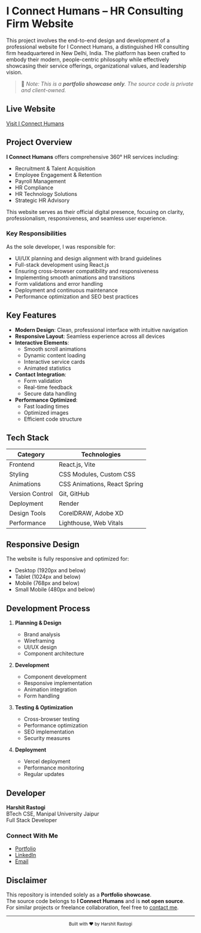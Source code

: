 # I Connect Humans – HR Consulting Firm Website

This project involves the end-to-end design and development of a professional website for I Connect Humans, a distinguished HR consulting firm headquartered in New Delhi, India. The platform has been crafted to embody their modern, people-centric philosophy while effectively showcasing their service offerings, organizational values, and leadership vision.

> 🚨 _Note: This is a **portfolio showcase only**. The source code is private and client-owned._

## Live Website 

[Visit I Connect Humans](https://iconnecthuman.onrender.com/)

## Project Overview

**I Connect Humans** offers comprehensive 360° HR services including:
- Recruitment & Talent Acquisition
- Employee Engagement & Retention
- Payroll Management
- HR Compliance
- HR Technology Solutions
- Strategic HR Advisory

This website serves as their official digital presence, focusing on clarity, professionalism, responsiveness, and seamless user experience.

### Key Responsibilities

As the sole developer, I was responsible for:
- UI/UX planning and design alignment with brand guidelines
- Full-stack development using React.js
- Ensuring cross-browser compatibility and responsiveness
- Implementing smooth animations and transitions
- Form validations and error handling
- Deployment and continuous maintenance
- Performance optimization and SEO best practices

## Key Features

- **Modern Design**: Clean, professional interface with intuitive navigation
- **Responsive Layout**: Seamless experience across all devices
- **Interactive Elements**: 
  - Smooth scroll animations
  - Dynamic content loading
  - Interactive service cards
  - Animated statistics
- **Contact Integration**: 
  - Form validation
  - Real-time feedback
  - Secure data handling
- **Performance Optimized**:
  - Fast loading times
  - Optimized images
  - Efficient code structure

## Tech Stack

| Category | Technologies |
|----------|--------------|
| Frontend | React.js, Vite |
| Styling | CSS Modules, Custom CSS |
| Animations | CSS Animations, React Spring |
| Version Control | Git, GitHub |
| Deployment | Render |
| Design Tools | CorelDRAW, Adobe XD |
| Performance | Lighthouse, Web Vitals |

## Responsive Design

The website is fully responsive and optimized for:
- Desktop (1920px and below)
- Tablet (1024px and below)
- Mobile (768px and below)
- Small Mobile (480px and below)

## Development Process

1. **Planning & Design**
   - Brand analysis
   - Wireframing
   - UI/UX design
   - Component architecture

2. **Development**
   - Component development
   - Responsive implementation
   - Animation integration
   - Form handling

3. **Testing & Optimization**
   - Cross-browser testing
   - Performance optimization
   - SEO implementation
   - Security measures

4. **Deployment**
   - Vercel deployment
   - Performance monitoring
   - Regular updates

## Developer

**Harshit Rastogi**  
BTech CSE, Manipal University Jaipur  
Full Stack Developer

### Connect With Me
- [Portfolio](https://harshit-portfolio-o1pe-git-main-harshit-rastogis-projects.vercel.app)
- [LinkedIn](https://linkedin.com/in/harshit-rastogi-2003)
- [Email](mailto:harshitrastogi0206@gmail.com)

## Disclaimer

This repository is intended solely as a **Portfolio showcase**.  
The source code belongs to **I Connect Humans** and is **not open source**.  
For similar projects or freelance collaboration, feel free to [contact me](mailto:harshitrastogi0206@gmail.com).

---

<div align="center">
  <sub>Built with ❤️ by Harshit Rastogi</sub>
</div>
